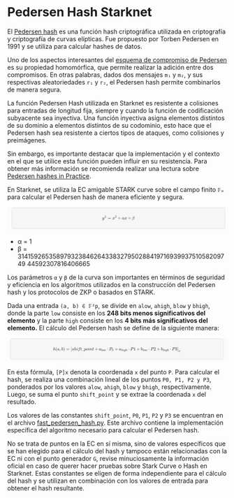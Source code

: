 # Pedersen Hash Starknet
El [Pedersen hash](https://docs.starknet.io/documentation/architecture_and_concepts/Hashing/hash-functions/#pedersen_hash) es una función hash criptográfica utilizada en criptografía y criptografía de curvas elípticas. Fue propuesto por Torben Pedersen en 1991 y se utiliza para calcular hashes de datos.

Uno de los aspectos interesantes del [esquema de compromiso de Pedersen](https://en.wikipedia.org/wiki/Commitment_scheme) es su propiedad homomórfica, que permite realizar la adición entre dos compromisos. En otras palabras, dados dos mensajes `m₁` y `m₂`, y sus respectivas aleatoriedades `r₁` y `r₂`, el Pedersen hash permite combinarlos de manera segura.

La función Pedersen Hash utilizada en Starknet es resistente a colisiones para entradas de longitud fija, siempre y cuando la función de codificación subyacente sea inyectiva. Una función inyectiva asigna elementos distintos de su dominio a elementos distintos de su codominio, esto hace que el Pedersen hash sea resistente a ciertos tipos de ataques, como colisiones y preimágenes.

Sin embargo, es importante destacar que la implementación y el contexto en el que se utilice esta función pueden influir en su resistencia. Para obtener más información se recomienda realizar una lectura sobre [Pedersen hashes in Practice](https://research.nccgroup.com/2023/03/22/breaking-pedersen-hashes-in-practice/).

En Starknet, se utiliza la EC amigable STARK curve sobre el campo finito `𝔽ₚ` para calcular el Pedersen hash de manera eficiente y segura.

![graph](./assets/Pedersen_Starknet.png)
<div align="center">
<em></em>
</div>

* α = 1
* β = 31415926535897932384626433832795028841971693993751058209749 44592307816406665

Los parámetros `α` y `β` de la curva son importantes en términos de seguridad y eficiencia en los algoritmos utilizados en la construcción del Pedersen hash y los protocolos de ZKP o basados en STARK.

Dada una entrada `(a, b) ∈ 𝔽²p`, se divide en `alow`, `ahigh`, `blow` y `bhigh`, donde la parte `low` consiste en los **248 bits menos significativos del elemento** y la parte `high` consiste en los **4 bits más significativos del elemento.** El cálculo del Pedersen hash se define de la siguiente manera:

![graph](./assets/Pedersen_Starknet1.png)
<div align="center">
<em></em>
</div>

En esta fórmula, `[P]x` denota la coordenada `x` del punto `P`. Para calcular el hash, se realiza una combinación lineal de los puntos `P0, P1, P2 y P3`, ponderados por los valores `alow`, `ahigh`, `blow` y `bhigh`, respectivamente. Luego, se suma el punto `shift_point` y se extrae la coordenada `x` del resultado.

Los valores de las constantes `shift_point`, `P0`, `P1`, `P2` y `P3` se encuentran en el archivo [fast_pedersen_hash.py](https://github.com/starkware-libs/cairo-lang/blob/master/src/starkware/crypto/signature/fast_pedersen_hash.py). Este archivo contiene la implementación específica del algoritmo necesario para calcular el Pedersen hash.

No se trata de puntos en la EC en sí misma, sino de valores específicos que se han elegido para el cálculo del hash y tampoco están relacionadas con la EC ni con el punto generador `G`, revise minuciosamente la información oficial en caso de querer hacer pruebas sobre Stark Curve o Hash en Starknet. Estas constantes se eligen de forma independiente para el cálculo del hash y se utilizan en combinación con los valores de entrada para obtener el hash resultante.